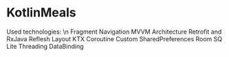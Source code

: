 # KotlinMeals
Used technologies: \n
Fragment
Navigation
MVVM Architecture
Retrofit and RxJava
Reflesh Layout
KTX
Coroutine
Custom SharedPreferences
Room SQ Lite
Threading
DataBinding
